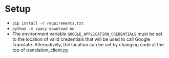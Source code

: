 # Setup
- `pip install -r requirements.txt`
- `python -m spacy download en`
- The environment variable `GOOGLE_APPLICATION_CREDENTIALS` must be set to the location of valid credentials that will be used to call Google Translate. Alternatively, the location can be set by changing code at the top of translation_client.py
